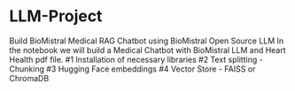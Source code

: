 # LLM-Project
Build BioMistral Medical RAG Chatbot using BioMistral Open Source LLM In the notebook we will build a Medical Chatbot with BioMistral LLM and Heart Health pdf file.
#1 Installation of necessary libraries
#2 Text splitting - Chunking
#3 Hugging Face embeddings
#4 Vector Store - FAISS or ChromaDB
